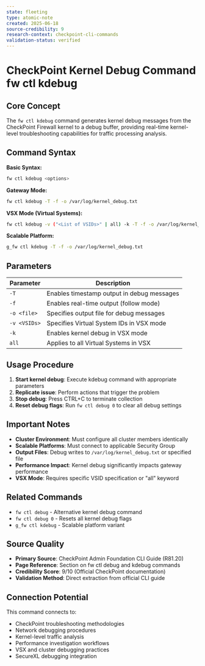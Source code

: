 ```yaml
---
state: fleeting
type: atomic-note
created: 2025-06-18
source-credibility: 9
research-context: checkpoint-cli-commands
validation-status: verified
---
```


# CheckPoint Kernel Debug Command fw ctl kdebug

## Core Concept

The `fw ctl kdebug` command generates kernel debug messages from the CheckPoint Firewall kernel to a debug buffer, providing real-time kernel-level troubleshooting capabilities for traffic processing analysis.

## Command Syntax

**Basic Syntax:**
```bash
fw ctl kdebug <options>
```

**Gateway Mode:**
```bash
fw ctl kdebug -T -f -o /var/log/kernel_debug.txt
```

**VSX Mode (Virtual Systems):**
```bash
fw ctl kdebug -v ("<List of VSIDs>" | all) -k -T -f -o /var/log/kernel_debug.txt
```

**Scalable Platform:**
```bash
g_fw ctl kdebug -T -f -o /var/log/kernel_debug.txt
```

## Parameters

| Parameter | Description |
|-----------|-------------|
| `-T` | Enables timestamp output in debug messages |
| `-f` | Enables real-time output (follow mode) |
| `-o <file>` | Specifies output file for debug messages |
| `-v <VSIDs>` | Specifies Virtual System IDs in VSX mode |
| `-k` | Enables kernel debug in VSX mode |
| `all` | Applies to all Virtual Systems in VSX |

## Usage Procedure

1. **Start kernel debug**: Execute kdebug command with appropriate parameters
2. **Replicate issue**: Perform actions that trigger the problem
3. **Stop debug**: Press CTRL+C to terminate collection
4. **Reset debug flags**: Run `fw ctl debug 0` to clear all debug settings

## Important Notes

- **Cluster Environment**: Must configure all cluster members identically
- **Scalable Platforms**: Must connect to applicable Security Group
- **Output Files**: Debug writes to `/var/log/kernel_debug.txt` or specified file
- **Performance Impact**: Kernel debug significantly impacts gateway performance
- **VSX Mode**: Requires specific VSID specification or "all" keyword

## Related Commands

- `fw ctl debug` - Alternative kernel debug command
- `fw ctl debug 0` - Resets all kernel debug flags
- `g_fw ctl kdebug` - Scalable platform variant

## Source Quality

- **Primary Source**: CheckPoint Admin Foundation CLI Guide (R81.20)
- **Page Reference**: Section on fw ctl debug and kdebug commands
- **Credibility Score**: 9/10 (Official CheckPoint documentation)
- **Validation Method**: Direct extraction from official CLI guide

## Connection Potential

This command connects to:
- CheckPoint troubleshooting methodologies
- Network debugging procedures
- Kernel-level traffic analysis
- Performance investigation workflows
- VSX and cluster debugging practices
- SecureXL debugging integration